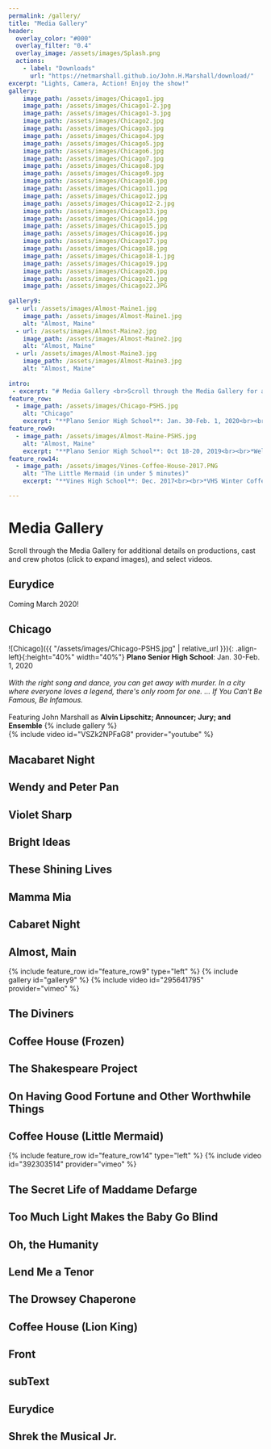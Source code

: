```yaml
---
permalink: /gallery/
title: "Media Gallery"
header:
  overlay_color: "#000"
  overlay_filter: "0.4"
  overlay_image: /assets/images/Splash.png
  actions:
    - label: "Downloads"
      url: "https://netmarshall.github.io/John.H.Marshall/download/"
excerpt: "Lights, Camera, Action! Enjoy the show!"
gallery:
    image_path: /assets/images/Chicago1.jpg
    image_path: /assets/images/Chicago1-2.jpg
    image_path: /assets/images/Chicago1-3.jpg
    image_path: /assets/images/Chicago2.jpg
    image_path: /assets/images/Chicago3.jpg
    image_path: /assets/images/Chicago4.jpg
    image_path: /assets/images/Chicago5.jpg
    image_path: /assets/images/Chicago6.jpg
    image_path: /assets/images/Chicago7.jpg
    image_path: /assets/images/Chicago8.jpg
    image_path: /assets/images/Chicago9.jpg
    image_path: /assets/images/Chicago10.jpg
    image_path: /assets/images/Chicago11.jpg
    image_path: /assets/images/Chicago12.jpg
    image_path: /assets/images/Chicago12-2.jpg
    image_path: /assets/images/Chicago13.jpg
    image_path: /assets/images/Chicago14.jpg
    image_path: /assets/images/Chicago15.jpg
    image_path: /assets/images/Chicago16.jpg
    image_path: /assets/images/Chicago17.jpg
    image_path: /assets/images/Chicago18.jpg
    image_path: /assets/images/Chicago18-1.jpg
    image_path: /assets/images/Chicago19.jpg
    image_path: /assets/images/Chicago20.jpg
    image_path: /assets/images/Chicago21.jpg
    image_path: /assets/images/Chicago22.JPG
   
gallery9:
  - url: /assets/images/Almost-Maine1.jpg
    image_path: /assets/images/Almost-Maine1.jpg
    alt: "Almost, Maine"
  - url: /assets/images/Almost-Maine2.jpg
    image_path: /assets/images/Almost-Maine2.jpg
    alt: "Almost, Maine"
  - url: /assets/images/Almost-Maine3.jpg
    image_path: /assets/images/Almost-Maine3.jpg
    alt: "Almost, Maine"  
   
intro:   
 - excerpt: "# Media Gallery <br>Scroll through the Media Gallery for additional details on productions, cast and crew photos (click to expand images), and select videos."
feature_row:
  - image_path: /assets/images/Chicago-PSHS.jpg
    alt: "Chicago"
    excerpt: "**Plano Senior High School**: Jan. 30-Feb. 1, 2020<br><br>*With the right song and dance, you can get away with murder. In a city where everyone loves a legend, there's only room for one. ... If You Can't Be Famous, Be Infamous.*<br><br>Featuring John Marshall as **Alvin Lipschitz; Announcer; Jury; and Ensemble**"
feature_row9:
  - image_path: /assets/images/Almost-Maine-PSHS.jpg
    alt: "Almost, Maine"
    excerpt: "**Plano Senior High School**: Oct 18-20, 2019<br><br>*Welcome to Almost, Maine, a town that’s so far north, it’s almost not in the United States-it’s almost in Canada. And it almost doesn’t exist. Because its residents never got around to getting organized. So it’s just…Almost..*<br><br>**ALMOST, MAINE**: It’s love. But not quite.<br><br>Featuring John Marshall as **East**"
feature_row14:
  - image_path: /assets/images/Vines-Coffee-House-2017.PNG
    alt: "The Little Mermaid (in under 5 minutes)"
    excerpt: "**Vines High School**: Dec. 2017<br><br>*VHS Winter Coffee House. An original parody of the Little Mermaid in 5 minutes (okay, actually closer to 10 minutes, but who can count when you are laughing that hard).* <br><br>Written and performed by **John Marshall** (Ariel), **Fletcher Cummings** (Sebastian), and **Sam** (Ursula) and **Adam Koch** (King Triton/Prince Eric). <br><br>Now, I know it sounds a litle fishy, but you only live once, so if you like comedy, what the shell, give it watch!"

---
```

# Media Gallery 
Scroll through the Media Gallery for additional details on productions, cast and crew photos (click to expand images), and select videos.

## Eurydice
Coming March 2020!

## Chicago
![Chicago]({{ "/assets/images/Chicago-PSHS.jpg" | relative_url }}){: .align-left}{:height="40%" width="40%"} **Plano Senior High School**: Jan. 30-Feb. 1, 2020 <br><br>*With the right song and dance, you can get away with murder. In a city where everyone loves a legend, there's only room for one. ... If You Can't Be Famous, Be Infamous.* <br><br>Featuring John Marshall as **Alvin Lipschitz; Announcer; Jury; and Ensemble** 
{% include gallery %}
<br>{% include video id="VSZk2NPFaG8" provider="youtube" %}

## Macabaret Night

## Wendy and Peter Pan

## Violet Sharp

## Bright Ideas

## These Shining Lives

## Mamma Mia

## Cabaret Night 

## Almost, Main
{% include feature_row id="feature_row9" type="left" %}
{% include gallery id="gallery9" %}
{% include video id="295641795" provider="vimeo" %}

## The Diviners

## Coffee House (Frozen)

## The Shakespeare Project

## On Having Good Fortune and Other Worthwhile Things

## Coffee House (Little Mermaid)
{% include feature_row id="feature_row14" type="left" %}
{% include video id="392303514" provider="vimeo" %}

## The Secret Life of Maddame Defarge

## Too Much Light Makes the Baby Go Blind

## Oh, the Humanity

## Lend Me a Tenor

## The Drowsey Chaperone

## Coffee House (Lion King)

## Front

## subText

## Eurydice

## Shrek the Musical Jr. 


